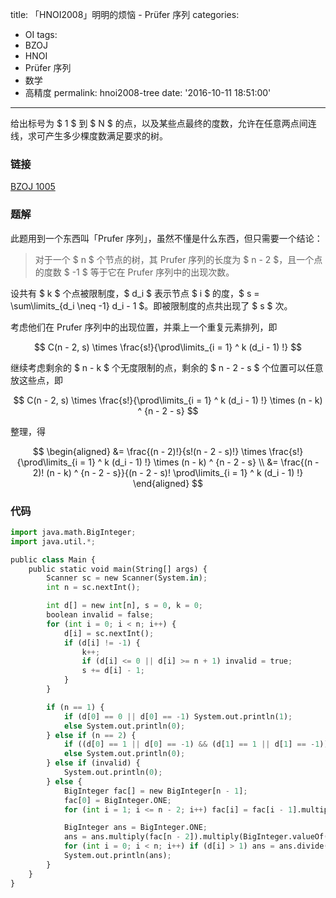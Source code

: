title: 「HNOI2008」明明的烦恼 - Prüfer 序列
categories:
  - OI
tags:
  - BZOJ
  - HNOI
  - Prüfer 序列
  - 数学
  - 高精度
permalink: hnoi2008-tree
date: '2016-10-11 18:51:00'
---

给出标号为 $ 1 $ 到 $ N $ 的点，以及某些点最终的度数，允许在任意两点间连线，求可产生多少棵度数满足要求的树。

<!-- more -->

### 链接

[BZOJ 1005](http://www.lydsy.com/JudgeOnline/problem.php?id=1005)

### 题解

此题用到一个东西叫「Prufer 序列」，虽然不懂是什么东西，但只需要一个结论：

> 对于一个 $ n $ 个节点的树，其 Prufer 序列的长度为 $ n - 2 $，且一个点的度数 $ -1 $ 等于它在 Prufer 序列中的出现次数。

设共有 $ k $ 个点被限制度，$ d_i $ 表示节点 $ i $ 的度，$ s = \sum\limits_{d_i \neq -1} d_i - 1 $。即被限制度的点共出现了 $ s $ 次。

考虑他们在 Prufer 序列中的出现位置，并乘上一个重复元素排列，即

$$ C(n - 2, s) \times \frac{s!}{\prod\limits_{i = 1} ^ k (d_i - 1) !} $$

继续考虑剩余的 $ n - k $ 个无度限制的点，剩余的 $ n - 2 - s $ 个位置可以任意放这些点，即

$$ C(n - 2, s) \times \frac{s!}{\prod\limits_{i = 1} ^ k (d_i - 1) !} \times (n - k) ^ {n - 2 - s} $$

整理，得

$$ \begin{aligned} &= \frac{(n - 2)!}{s!(n - 2 - s)!} \times \frac{s!}{\prod\limits_{i = 1} ^ k (d_i - 1) !} \times (n - k) ^ {n - 2 - s} \\ &= \frac{(n - 2)! (n - k) ^ {n - 2 - s}}{(n - 2 - s)! \prod\limits_{i = 1} ^ k (d_i - 1) !} \end{aligned} $$

### 代码

```python
import java.math.BigInteger;
import java.util.*;

public class Main {
    public static void main(String[] args) {
        Scanner sc = new Scanner(System.in);
        int n = sc.nextInt();

        int d[] = new int[n], s = 0, k = 0;
        boolean invalid = false;
        for (int i = 0; i < n; i++) {
            d[i] = sc.nextInt();
            if (d[i] != -1) {
                k++;
                if (d[i] <= 0 || d[i] >= n + 1) invalid = true;
                s += d[i] - 1;
            }
        }

        if (n == 1) {
            if (d[0] == 0 || d[0] == -1) System.out.println(1);
            else System.out.println(0);
        } else if (n == 2) {
            if ((d[0] == 1 || d[0] == -1) && (d[1] == 1 || d[1] == -1)) System.out.println(1);
            else System.out.println(0);
        } else if (invalid) {
            System.out.println(0);
        } else {
            BigInteger fac[] = new BigInteger[n - 1];
            fac[0] = BigInteger.ONE;
            for (int i = 1; i <= n - 2; i++) fac[i] = fac[i - 1].multiply(BigInteger.valueOf(i));

            BigInteger ans = BigInteger.ONE;
            ans = ans.multiply(fac[n - 2]).multiply(BigInteger.valueOf(n - k).pow(n - 2 - s)).divide(fac[n - 2 - s]);
            for (int i = 0; i < n; i++) if (d[i] > 1) ans = ans.divide(fac[d[i] - 1]);
            System.out.println(ans);
        }
    }
}
```